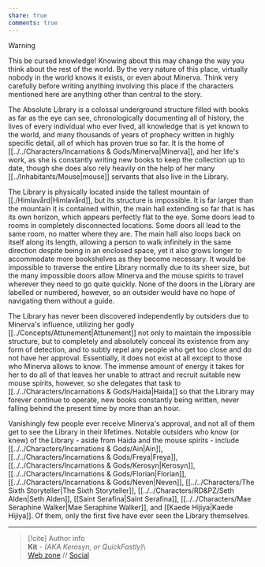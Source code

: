 ```yaml
---  
share: true  
comments: true  
---  
```

> [!warning]  
> This be cursed knowledge! Knowing about this may change the way you think about the rest of the world. By the very nature of this place, virtually nobody in the world knows it exists, or even about Minerva. Think very carefully before writing anything involving this place if the characters mentioned here are anything other than central to the story.  
  
The Absolute Library is a colossal underground structure filled with books as far as the eye can see, chronologically documenting all of history, the lives of every individual who ever lived, all knowledge that is yet known to the world, and many thousands of years of prophecy written in highly specific detail, all of which has proven true so far. It is the home of [[../../Characters/Incarnations & Gods/Minerva|Minerva]], and her life's work, as she is constantly writing new books to keep the collection up to date, though she does also rely heavily on the help of her many [[../Inhabitants/Mouse|mouse]] servants that also live in the Library.  
  
The Library is physically located inside the tallest mountain of [[./Himlavård|Himlavård]], but its structure is impossible. It is far larger than the mountain it is contained within, the main hall extending so far that is has its own horizon, which appears perfectly flat to the eye. Some doors lead to rooms in completely disconnected locations. Some doors all lead to the same room, no matter where they are. The main hall also loops back on itself along its length, allowing a person to walk infinitely in the same direction despite being in an enclosed space, yet it also grows longer to accommodate more bookshelves as they become necessary. It would be impossible to traverse the entire Library normally due to its sheer size, but the many impossible doors allow Minerva and the mouse spirits to travel wherever they need to go quite quickly. None of the doors in the Library are labelled or numbered, however, so an outsider would have no hope of navigating them without a guide.  
  
The Library has never been discovered independently by outsiders due to Minerva's influence, utilizing her godly [[../Concepts/Attunement|Attunement]] not only to maintain the impossible structure, but to completely and absolutely conceal its existence from any form of detection, and to subtly repel any people who get too close and do not have her approval. Essentially, it does not exist at all except to those who Minerva allows to know. The immense amount of energy it takes for her to do all of that leaves her unable to attract and recruit suitable new mouse spirits, however, so she delegates that task to [[../../Characters/Incarnations & Gods/Haida|Haida]] so that the Library may forever continue to operate, new books constantly being written, never falling behind the present time by more than an hour.  
  
Vanishingly few people ever receive Minerva's approval, and not all of them get to see the Library in their lifetimes. Notable outsiders who know (or knew) of the Library - aside from Haida and the mouse spirits - include [[../../Characters/Incarnations & Gods/Ain|Ain]], [[../../Characters/Incarnations & Gods/Freya|Freya]], [[../../Characters/Incarnations & Gods/Kerosyn|Kerosyn]], [[../../Characters/Incarnations & Gods/Florian|Florian]], [[../../Characters/Incarnations & Gods/Neven|Neven]], [[../../Characters/The Sixth Storyteller|The Sixth Storyteller]], [[../../Characters/RD&PZ/Seth Alden|Seth Alden]], [[Saint Serafina|Saint Serafina]], [[../../Characters/Mae Seraphine Walker|Mae Seraphine Walker]], and [[Kaede Hijiya|Kaede Hijiya]]. Of them, only the first five have ever seen the Library themselves.  
  
-----  
> [!cite] Author info  
> **Kit** - *(AKA Kerosyn, or QuickFastly)*\  
> [Web zone](https://kerosyn.link) // [Social](https://m.tripulse.link/@kit)